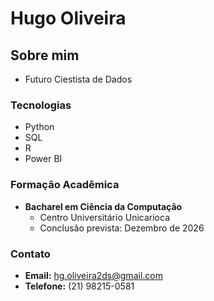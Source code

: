 #  Hugo Oliveira

## Sobre mim
- Futuro Ciestista de Dados

### Tecnologias
  - Python
  - SQL
  - R
  - Power BI 

### Formação Acadêmica
- **Bacharel em Ciência da Computação**
  - Centro Universitário Unicarioca
  - Conclusão prevista: Dezembro de 2026

### Contato
- **Email:** hg.oliveira2ds@gmail.com
- **Telefone:** (21) 98215-0581

  

